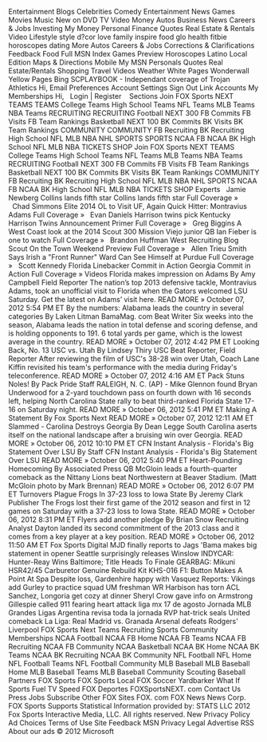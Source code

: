 Entertainment Blogs Celebrities Comedy Entertainment News Games Movies Music New on DVD TV Video Money Autos Business News Careers & Jobs Investing My Money Personal Finance Quotes Real Estate & Rentals Video Lifestyle style d?cor love family inspire food glo health fitbie horoscopes dating More Autos Careers & Jobs Corrections & Clarifications Feedback Food Full MSN Index Games Preview Horoscopes Latino Local Edition Maps & Directions Mobile My MSN Personals Quotes Real Estate/Rentals Shopping Travel Videos Weather White Pages Wonderwall Yellow Pages Bing SCPLAYBOOK - Independant coverage of Trojan Athletics Hi, Email Preferences Account Settings Sign Out Link Accounts My Memberships Hi,   Login | Register    Sections Join FOX Sports NEXT TEAMS TEAMS College Teams High School Teams NFL Teams MLB Teams NBA Teams RECRUITING RECRUITING Football NEXT 300 FB Commits FB Visits FB Team Rankings Basketball NEXT 100 BK Commits BK Visits BK Team Rankings COMMUNITY COMMUNITY FB Recruiting BK Recruiting High School NFL MLB NBA NHL SPORTS SPORTS NCAA FB NCAA BK High School NFL MLB NBA TICKETS SHOP Join FOX Sports NEXT TEAMS College Teams High School Teams NFL Teams MLB Teams NBA Teams RECRUITING Football NEXT 300 FB Commits FB Visits FB Team Rankings Basketball NEXT 100 BK Commits BK Visits BK Team Rankings COMMUNITY FB Recruiting BK Recruiting High School NFL MLB NBA NHL SPORTS NCAA FB NCAA BK High School NFL MLB NBA TICKETS SHOP Experts   Jamie Newberg Collins lands fifth star Collins lands fifth star Full Coverage »   Chad Simmons Elite 2014 OL to Visit UF, Again Quick Hitter: Montravius Adams Full Coverage »   Evan Daniels Harrison twins pick Kentucky Harrison Twins Announcement Primer Full Coverage »   Greg Biggins A West Coast look at the 2014 Scout 300 Mission Viejo junior QB Ian Fieber is one to watch Full Coverage »   Brandon Huffman West Recruiting Blog Scout On the Town Weekend Preview Full Coverage »   Allen Trieu Smith Says Irish a "Front Runner" Ward Can See Himself at Purdue Full Coverage »   Scott Kennedy Florida Linebacker Commit in Action Georgia Commit in Action Full Coverage » Videos Florida makes impression on Adams By Amy Campbell Field Reporter The nation’s top 2013 defensive tackle, Montravius Adams, took an unofficial visit to Florida when the Gators welcomed LSU Saturday. Get the latest on Adams’ visit here. READ MORE » October 07, 2012 5:54 PM ET By the numbers: Alabama leads the country in several categories By Laken Litman BamaMag. com Beat Writer Six weeks into the season, Alabama leads the nation in total defense and scoring defense, and is holding opponents to 191. 6 total yards per game, which is the lowest average in the country. READ MORE » October 07, 2012 4:42 PM ET Looking Back, No. 13 USC vs. Utah By Lindsey Thiry USC Beat Reporter, Field Reporter After reviewing the film of USC's 38-28 win over Utah, Coach Lane Kiffin revisited his team's performance with the media during Friday's teleconference. READ MORE » October 07, 2012 4:16 AM ET Pack Stuns Noles! By Pack Pride Staff RALEIGH, N. C. (AP) - Mike Glennon found Bryan Underwood for a 2-yard touchdown pass on fourth down with 16 seconds left, helping North Carolina State rally to beat third-ranked Florida State 17-16 on Saturday night. READ MORE » October 06, 2012 5:41 PM ET Making A Statement By Fox Sports Next READ MORE » October 07, 2012 12:11 AM ET Slammed - Carolina Destroys Georgia By Dean Legge South Carolina aserts itself on the national landscape after a bruising win over Georgia. READ MORE » October 06, 2012 10:10 PM ET CFN Instant Analysis - Florida's Big Statement Over LSU By Staff CFN Instant Analysis - Florida's Big Statement Over LSU READ MORE » October 06, 2012 5:40 PM ET Heart-Pounding Homecoming By Associated Press QB McGloin leads a fourth-quarter comeback as the Nittany Lions beat Northwestern at Beaver Stadium. (Matt McGloin photo by Mark Brennan) READ MORE » October 06, 2012 6:07 PM ET Turnovers Plague Frogs In 37-23 loss to Iowa State By Jeremy Clark Publisher The Frogs lost their first game of the 2012 season and first in 12 games on Saturday with a 37-23 loss to Iowa State. READ MORE » October 06, 2012 8:31 PM ET Flyers add another pledge By Brian Snow Recruiting Analyst Dayton landed its second commitment of the 2013 class and it comes from a key player at a key position. READ MORE » October 06, 2012 11:50 AM ET Fox Sports Digital MJD finally reports to Jags 'Bama makes big statement in opener Seattle surprisingly releases Winslow INDYCAR: Hunter-Reay Wins Baltimore; Title Heads To Finale GEARBAG: Mikuni HSR42/45 Carburetor Genuine Rebuild Kit KHS-016 F1: Button Makes A Point At Spa Despite loss, Gardenhire happy with Vasquez Reports: Vikings add Gurley to practice squad UM freshman WR Harbison has torn ACL Sanchez, Longoria get cozy at dinner Sheryl Crow gave info on Armstrong Gillespie called 911 fearing heart attack liga mx 17 de agosto Jornada MLB Grandes Ligas Argentina revisa toda la jornada RVP hat-trick seals United comeback La Liga: Real Madrid vs. Granada Arsenal defeats Rodgers' Liverpool FOX Sports Next Teams Recruiting Sports Community Memberships NCAA Football NCAA FB Home NCAA FB Teams NCAA FB Recruiting NCAA FB Community NCAA Basketball NCAA BK Home NCAA BK Teams NCAA BK Recruiting NCAA BK Community NFL Football NFL Home NFL Football Teams NFL Football Community MLB Baseball MLB Baseball Home MLB Baseball Teams MLB Baseball Community Scouting Baseball Partners FOX Sports FOX Sports Local FOX Soccer Yardbarker What If Sports Fuel TV Speed FOX Deportes FOXSportsNEXT. com Contact Us Press Jobs Subscribe Other FOX Sites FOX. com FOX News News Corp. FOX Sports Supports Statistical Information provided by: STATS LLC 2012 Fox Sports Interactive Media, LLC. All rights reserved. New Privacy Policy Ad Choices Terms of Use Site Feedback MSN Privacy Legal Advertise RSS About our ads © 2012 Microsoft
